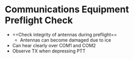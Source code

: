 # Communications Equipment Preflight Check

* ==Check integrity of antennas during preflight==
  * Antennas can become damaged due to ice
* Can hear clearly over COM1 and COM2
* Observe TX when depressing PTT
